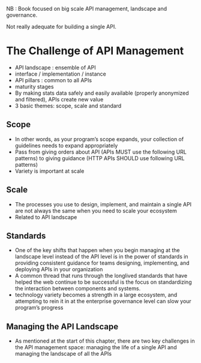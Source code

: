 NB : Book focused on big scale API management, landscape and governance.

Not really adequate for building a single API.

# The Challenge of API Management

- API landscape : ensemble of API
- interface / implementation / instance
- API pillars : common to all APIs
- maturity stages
- By making stats data safely and easily available (properly anonymized and filtered), APIs create new value
- 3 basic themes: scope, scale and standard

## Scope

- In other words, as your program’s scope expands, your collection of guidelines needs to expand appropriately
- Pass from giving orders about API (APIs MUST use the following URL patterns) to giving guidance (HTTP APIs SHOULD use following URL patterns)
- Variety is important at scale

## Scale

- The processes you use to design, implement, and maintain a single API are not always the same when you need to scale your ecosystem
- Related to API landscape

## Standards

- One of the key shifts that happen when you begin managing at the landscape level instead of the API level is in the power of standards in providing consistent guidance for teams designing, implementing, and deploying APIs in your organization
- A common thread that runs through the long­lived standards that have helped the web continue to be successful is the focus on standardizing the interaction between components and systems.
-  technology variety becomes a strength in a large ecosystem, and attempting to rein it in at the enterprise governance level can slow your program’s progress

## Managing the API Landscape

- As mentioned at the start of this chapter, there are two key challenges in the API management space: managing the life of a single API and managing the landscape of all the APIs